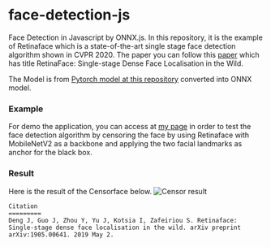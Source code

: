 # face-detection-js
Face Detection in Javascript by ONNX.js. In this repository, it is the example of Retinaface which is a state-of-the-art single stage face detection algorithm shown in CVPR 2020.
The paper you can follow this [paper](https://arxiv.org/abs/1905.00641) which has title RetinaFace: Single-stage Dense Face Localisation in the Wild.

The Model is from [Pytorch model at this repository](https://github.com/biubug6/Pytorch_Retinaface) converted into ONNX model.

### Example
For demo the application, you can access at [my page](https://nickuntitled.github.io/face-detection-js) in order to test the face detection algorithm by censoring the face by
using Retinaface with MobileNetV2 as a backbone and applying the two facial landmarks as anchor for the black box.

### Result
Here is the result of the Censorface below.
![Censor result](https://nickuntitled.github.io/face-detection-js/result.png "Censor Result")

```
Citation
=========
Deng J, Guo J, Zhou Y, Yu J, Kotsia I, Zafeiriou S. Retinaface: Single-stage dense face localisation in the wild. arXiv preprint arXiv:1905.00641. 2019 May 2.
```
